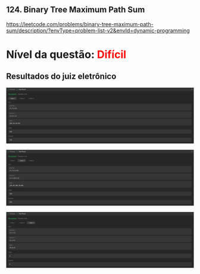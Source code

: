 ## 124. Binary Tree Maximum Path Sum

https://leetcode.com/problems/binary-tree-maximum-path-sum/description/?envType=problem-list-v2&envId=dynamic-programming

# Nível da questão: <span style="color: red;">Difícil</span>

## Resultados do juiz eletrônico

![](/Assets/QuestaoDificil1_case1.png)

![](/Assets/QuestaoDificil1_case2.png)

![](/Assets/QuestaoDificil1_case3.png)